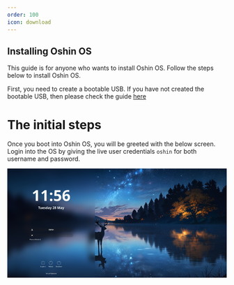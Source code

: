 ```yaml
---
order: 100
icon: download
---
```


## Installing Oshin OS
This guide is for anyone who wants to install Oshin OS. Follow the steps below to install Oshin OS.

First, you need to create a bootable USB. If you have not created the bootable USB, then please check the guide [here](https://oshin-os-official.github.io/guides/boot-oshin-os/create-bootable-usb/)

# The initial steps
Once you boot into Oshin OS, you will be greeted with the below screen. Login into the OS by giving the live user credentials ``oshin`` for both username and password. 

![A](../static/oshin/lockscreen.png)
